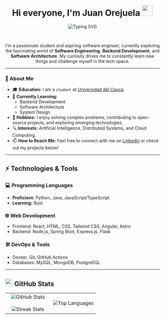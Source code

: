 <h1 align="center">Hi everyone, I'm Juan Orejuela <img src="https://media.giphy.com/media/hvRJCLFzcasrR4ia7z/giphy.gif" width="35"></h1>

<div align="center">
  
![Typing SVG](https://readme-typing-svg.herokuapp.com?font=ROBOT&size=25&color=39FF14&background=000000&center=true&vCenter=true&width=490&lines=%3E+Welcome+to+my+GitHub+profile...!)

<br>

<p>
I'm a passionate student and aspiring software engineer, currently exploring the fascinating world of <strong>Software Engineering</strong>, <strong>Backend Development</strong>, and <strong>Software Architecture</strong>. My curiosity drives me to constantly learn new things and challenge myself in the tech space. 
</p>

</div>

---

### 📌 About Me

- 🎓 **Education:** I am a `student` at [Universidad del Cauca](https://www.unicauca.edu.co/).  
- 🌱 **Currently Learning:**  
  - Backend Development  
  - Software Architecture  
  - System Design  
- 🤔 **Hobbies:** I enjoy solving complex problems, contributing to open-source projects, and exploring emerging technologies.  
- 🔍 **Interests:** Artificial Intelligence, Distributed Systems, and Cloud Computing.  
- 📫 **How to Reach Me:** Feel free to connect with me on [LinkedIn](https://www.linkedin.com/in/juan-camilo-orejuela-meneses-976aa3269/) or check out my projects below!

---

## ⚡ Technologies & Tools

### 💻 Programming Languages
- **Proficient:** Python, Java, JavaScript/TypeScript
- **Learning:** Rust

### 🌐 Web Development
- Frontend: React, HTML, CSS, Tailwind CSS, Angular, Astro
- Backend: Node.js, Spring Boot, Express.js, Flask 

### 🛠️ DevOps & Tools
- Docker, Git, GitHub Actions  
- Databases: MySQL, MongoDB, PostgreSQL    

---

## <img src="https://media.giphy.com/media/iY8CRBdQXODJSCERIr/giphy.gif" width="25"> <b>GitHub Stats</b>

<table align="center">
<tr border="none">
<td width="50%" align="center">
  
  <img align="center" src="https://github-readme-stats.vercel.app/api?username=Jaycom17&theme=dark&show_icons=true&count_private=true" alt="GitHub Stats" />
  <br><br>
  <img title="🔥 Get streak stats for your profile at git.io/streak-stats" alt="Streak Stats" src="https://github-readme-streak-stats.herokuapp.com/?user=Jaycom17&theme=dark&hide_border=false" /> 
</td>

<td width="50%" align="center">

  <img align="center" src="https://github-readme-stats.anuraghazra1.vercel.app/api/top-langs/?username=Jaycom17&theme=dark&hide_border=false&no-bg=true&no-frame=true&langs_count=10" alt="Top Languages" />
  
</td>
</tr>
</table>

